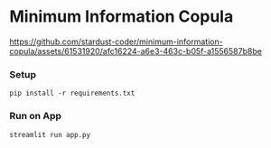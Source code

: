 # Minimum Information Copula

https://github.com/stardust-coder/minimum-information-copula/assets/61531920/afc16224-a6e3-463c-b05f-a1556587b8be


### Setup
`pip install -r requirements.txt`

### Run on App
`streamlit run app.py`


